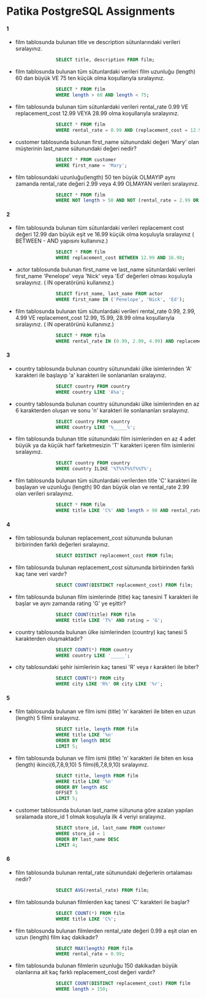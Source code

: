 # Patika PostgreSQL Assignments
#### 1

- film tablosunda bulunan title ve description sütunlarındaki verileri sıralayınız.
```sql
                  SELECT title, description FROM film;
```

- film tablosunda bulunan tüm sütunlardaki verileri film uzunluğu (length) 60 dan büyük VE 75 ten küçük olma koşullarıyla sıralayınız.
```sql
                  SELECT * FROM film
                  WHERE length > 60 AND length < 75;
```

- film tablosunda bulunan tüm sütunlardaki verileri rental_rate 0.99 VE replacement_cost 12.99 VEYA 28.99 olma koşullarıyla sıralayınız.
```sql
                  SELECT * FROM film
                  WHERE rental_rate = 0.99 AND (replacement_cost = 12.99 OR replacement_cost = 28.99);
```

- customer tablosunda bulunan first_name sütunundaki değeri 'Mary' olan müşterinin last_name sütunundaki değeri nedir?
```sql
                  SELECT * FROM customer
                  WHERE first_name = 'Mary';
```

- film tablosundaki uzunluğu(length) 50 ten büyük OLMAYIP aynı zamanda rental_rate değeri 2.99 veya 4.99 OLMAYAN verileri sıralayınız.
```sql
                  SELECT * FROM film
                  WHERE NOT length > 50 AND NOT (rental_rate = 2.99 OR rental_rate = 4.99);
```

#### 2

- film tablosunda bulunan tüm sütunlardaki verileri replacement cost değeri 12.99 dan büyük eşit ve 16.99 küçük olma koşuluyla sıralayınız ( BETWEEN - AND yapısını kullanınız.)
```sql
                  SELECT * FROM film
                  WHERE replacement_cost BETWEEN 12.99 AND 16.98;
```

- .actor tablosunda bulunan first_name ve last_name sütunlardaki verileri first_name 'Penelope' veya 'Nick' veya 'Ed' değerleri olması koşuluyla sıralayınız. ( IN operatörünü kullanınız.)

```sql
                  SELECT first_name, last_name FROM actor
                  WHERE first_name IN ('Penelope', 'Nick', 'Ed');
```

- film tablosunda bulunan tüm sütunlardaki verileri rental_rate 0.99, 2.99, 4.99 VE replacement_cost 12.99, 15.99, 28.99 olma koşullarıyla sıralayınız. ( IN operatörünü kullanınız.)

```sql
                  SELECT * FROM film
                  WHERE rental_rate IN (0.99, 2.99, 4.99) AND replacement_cost IN (12.99, 15.99, 28.99);
```


#### 3

- country tablosunda bulunan country sütunundaki ülke isimlerinden 'A' karakteri ile başlayıp 'a' karakteri ile sonlananları sıralayınız.

```sql
                  SELECT country FROM country
                  WHERE country LIKE 'A%a';
```

- country tablosunda bulunan country sütunundaki ülke isimlerinden en az 6 karakterden oluşan ve sonu 'n' karakteri ile sonlananları sıralayınız.

```sql
                  SELECT country FROM country
                  WHERE country LIKE '%_____%';
```

- film tablosunda bulunan title sütunundaki film isimlerinden en az 4 adet büyük ya da küçük harf farketmesizin 'T' karakteri içeren film isimlerini sıralayınız.

```sql
                  SELECT country FROM country
                  WHERE country ILIKE '%T%%T%%T%%T%';
```

- film tablosunda bulunan tüm sütunlardaki verilerden title 'C' karakteri ile başlayan ve uzunluğu (length) 90 dan büyük olan ve rental_rate 2.99 olan verileri sıralayınız.

```sql
                  SELECT * FROM film
                  WHERE title LIKE 'C%' AND length > 90 AND rental_rate = 2.99;
```


#### 4

- film tablosunda bulunan replacement_cost sütununda bulunan birbirinden farklı değerleri sıralayınız.

```sql
                  SELECT DISTINCT replacement_cost FROM film;
```

- film tablosunda bulunan replacement_cost sütununda birbirinden farklı kaç tane veri vardır?

```sql
                  SELECT COUNT(DISTINCT replacement_cost) FROM film;
```

- film tablosunda bulunan film isimlerinde (title) kaç tanesini T karakteri ile başlar ve aynı zamanda rating 'G' ye eşittir?

```sql
                  SELECT COUNT(title) FROM film
                  WHERE title LIKE 'T%' AND rating = 'G';
```


- country tablosunda bulunan ülke isimlerinden (country) kaç tanesi 5 karakterden oluşmaktadır?

```sql
                  SELECT COUNT(*) FROM country
                  WHERE country LIKE '_____';
```

- city tablosundaki şehir isimlerinin kaç tanesi 'R' veya r karakteri ile biter?

```sql
                  SELECT COUNT(*) FROM city
                  WHERE city LIKE 'R%' OR city LIKE '%r';
```


#### 5

- film tablosunda bulunan ve film ismi (title) 'n' karakteri ile biten en uzun (length) 5 filmi sıralayınız.


```sql
                  SELECT title, length FROM film
                  WHERE title LIKE '%n'
                  ORDER BY length DESC
                  LIMIT 5;
```


- film tablosunda bulunan ve film ismi (title) 'n' karakteri ile biten en kısa (length) ikinci(6,7,8,9,10) 5 filmi(6,7,8,9,10) sıralayınız.

```sql
                  SELECT title, length FROM film
                  WHERE title LIKE '%n'
                  ORDER BY length ASC
                  OFFSET 5
                  LIMIT 5;
```


- customer tablosunda bulunan last_name sütununa göre azalan yapılan sıralamada store_id 1 olmak koşuluyla ilk 4 veriyi sıralayınız.

```sql
                  SELECT store_id, last_name FROM customer
                  WHERE store_id = 1
                  ORDER BY last_name DESC
                  LIMIT 4;
```


#### 6

- film tablosunda bulunan rental_rate sütunundaki değerlerin ortalaması nedir?

```sql
                  SELECT AVG(rental_rate) FROM film;
```

- film tablosunda bulunan filmlerden kaç tanesi 'C' karakteri ile başlar?

```sql
                  SELECT COUNT(*) FROM film
                  WHERE title LIKE 'C%';
```

- film tablosunda bulunan filmlerden rental_rate değeri 0.99 a eşit olan en uzun (length) film kaç dakikadır?

```sql
                  SELECT MAX(length) FROM film
                  WHERE rental_rate = 0.99;
```

- film tablosunda bulunan filmlerin uzunluğu 150 dakikadan büyük olanlarına ait kaç farklı replacement_cost değeri vardır?

```sql
                  SELECT COUNT(DISTINCT replacement_cost) FROM film
                  WHERE length > 150;
```
